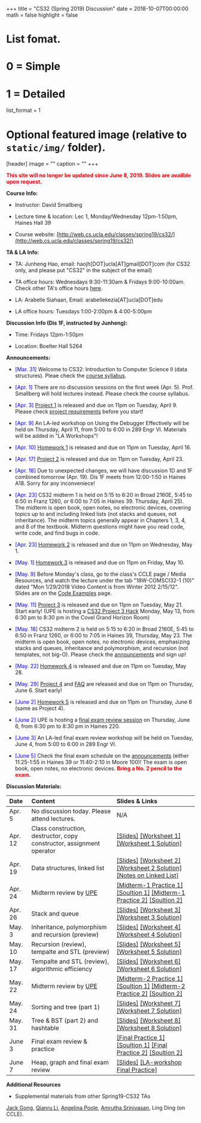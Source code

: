 +++
title = "CS32 (Spring 2019) Discussion"
date = 2018-10-07T00:00:00
math = false
highlight = false

# List fomat.
#   0 = Simple
#   1 = Detailed
list_format = 1

# Optional featured image (relative to `static/img/` folder).
[header]
image = ""
caption = ""
+++

<span style="color:red"> **This site will no longer be updated since June 8, 2019. Slides are availble upon request.** </span>

**Course Info:**

* Instructor: David Smallberg

* Lecture time & location: Lec 1, Monday/Wednesday 12pm-1:50pm, Haines Hall 39

* Course website: [http://web.cs.ucla.edu/classes/spring19/cs32/](http://web.cs.ucla.edu/classes/spring19/cs32/)

**TA & LA Info:**

* TA: Junheng Hao, email: haojh[DOT]ucla[AT]gmail[DOT]com (for CS32 only, and please put "CS32" in the subject of the email)

* TA office hours: Wednesdays 9:30-11:30am & Fridays 9:00-10:00am. Check other TA's office hours [here](http://web.cs.ucla.edu/classes/spring19/cs32/officehours.html).

* LA: Arabelle Siahaan, Email: arabellekezia[AT]ucla[DOT]edu

* LA office hours: Tuesdays 1:00-2:00pm & 4:00-5:00pm

**Discussion Info (Dis 1F, instructed by Junheng):**

* Time: Fridays 12pm-1:50pm

* Location: Boelter Hall 5264

**Announcements:**

* <span style="color:blue">\[Mar. 31\]</span> Welcome to CS32: Introduction to Computer Science II (data structures). Pleae check the [course syllabus](http://web.cs.ucla.edu/classes/spring19/cs32/syllabus.html).

* <span style="color:blue">\[Apr. 1\]</span> There are no discussion sessions on the first week (Apr. 5). Prof. Smallberg will hold lectures instead. Please check the course syllabus. 

* <span style="color:blue">\[Apr. 3\]</span> [Project 1](http://web.cs.ucla.edu/classes/spring19/cs32/Projects/1/spec.html) is released and due on 11pm on Tuesday, April 9. Please check [project requirements](http://web.cs.ucla.edu/classes/spring19/cs32/requirements.html) before you start!

* <span style="color:blue">\[Apr. 9\]</span> An LA-led workshop on Using the Debugger Effectively will be held on Thursday, April 11, from 5:00 to 6:00 in 289 Engr VI. Materials will be added in "LA Workshops"!

* <span style="color:blue">\[Apr. 10\]</span> [Homework 1](http://web.cs.ucla.edu/classes/spring19/cs32/Homeworks/1/spec.html) is released and due on 11pm on Tuesday, April 16. 

* <span style="color:blue">\[Apr. 17\]</span> [Project 2](http://web.cs.ucla.edu/classes/spring19/cs32/Projects/2/spec.html) is released and due on 11pm on Tuesday, April 23.

* <span style="color:blue">\[Apr. 18\]</span> Due to unexpected changes, we will have discussion 1D and 1F combined tomorrow (Apr. 19). Dis 1F meets from 12:00-1:50 in Haines A18. Sorry for any inconveniece!

* <span style="color:blue">\[Apr. 23\]</span>  CS32 midterm 1 is held on 5:15 to 6:20 in Broad 2160E, 5:45 to 6:50 in Franz 1260, or 6:00 to 7:05 in Haines 39. Thursday, April 25). The midterm is open book, open notes, no electronic devices, covering topics up to and including linked lists (not stacks and queues, not inheritance). The midterm topics generally appear in Chapters 1, 3, 4, and 8 of the textbook. Midterm questions might have you read code, write code, and find bugs in code.

* <span style="color:blue">\[Apr. 23\]</span> [Homework 2](http://web.cs.ucla.edu/classes/spring19/cs32/Homeworks/2/spec.html) is released and due on 11pm on Wednesday, May 1.

* <span style="color:blue">\[May. 1\]</span> [Homework 3](http://web.cs.ucla.edu/classes/spring19/cs32/Homeworks/3/spec.html) is released and due on 11pm on Friday, May 10.

* <span style="color:blue">\[May. 9\]</span> Before Monday's class, go to the class's CCLE page / Media Resources, and watch the lecture under the tab "18W-COMSCI32-1 (10)" dated "Mon 1/29/2018 Video Content is from Winter 2012 2/15/12". Slides are on the [Code Examples](http://web.cs.ucla.edu/classes/spring19/cs32/Codeexamples/index.html) page.

* <span style="color:blue">\[May. 11\]</span> [Project 3](http://web.cs.ucla.edu/classes/spring19/cs32/Projects/3/spec.html) is released and due on 11pm on Tuesday, May 21. Start early! (UPE is hosting a [CS32 Project 3 Hack](https://www.facebook.com/events/314588625900724/) Monday, May 13, from 6:30 pm to 8:30 pm in the Covel Grand Horizon Room)

* <span style="color:blue">\[May. 18\]</span> CS32 midterm 2 is held on 5:15 to 6:20 in Broad 2160E, 5:45 to 6:50 in Franz 1260, or 6:00 to 7:05 in Haines 39, Thursday, May 23. The midterm is open book, open notes, no electronic devices, emphasizing stacks and queues, inheritance and polymorphism, and recursion (not templates, not big-O). Please check the [announcements](http://web.cs.ucla.edu/classes/spring19/cs32/announcements.html) and sign up!

* <span style="color:blue">\[May. 22\]</span> [Homework 4](http://web.cs.ucla.edu/classes/spring19/cs32/Homeworks/4/spec.html) is released and due on 11pm on Tuesday, May 28.

* <span style="color:blue">\[May. 29\]</span> [Project 4](http://web.cs.ucla.edu/classes/spring19/cs32/Projects/4/spec.html) and [FAQ](http://web.cs.ucla.edu/classes/spring19/cs32/Projects/4/faq.html) are released and due on 11pm on Thursday, June 6. Start early!

* <span style="color:blue">\[June 2\]</span> [Homework 5](http://web.cs.ucla.edu/classes/spring19/cs32/Homeworks/5/spec.html) is released and due on 11pm on Thursday, June 6 (same as Project 4).

* <span style="color:blue">\[June 2\]</span> UPE is hosting a [final exam review session](https://www.facebook.com/events/572196233271932/) on Thursday, June 6, from 6:30 pm to 8:30 pm in Haines 220.

* <span style="color:blue">\[June 3\]</span> An LA-led final exam review workshop will be held on Tuesday, June 4, from 5:00 to 6:00 in 289 Engr VI.

* <span style="color:blue">\[June 5\]</span> Check the final exam schedule on the [announcements](http://web.cs.ucla.edu/classes/spring19/cs32/announcements.html) (either 11:25-1:55 in Haines 39 or 11:40-2:10 in Moore 100)!
The exam is open book, open notes, no electronic devices.  <span style="color:red"> **Bring a No. 2 pencil to the exam.** </span>

**Discussion Materials:**

|  Date  |                        Content                      |          Slides & Links            |
|:-------|:----------------------------------------------------|:-----------------------------------|
| Apr. 5 |   No discussion today. Please attend lectures.  |  N/A |
| Apr. 12|   Class construction, destructor, copy constructor, assignment operator  |  [\[Slides\]](https://www.haojunheng.com/files/cs32-s19/CS32S19_dis_week02.pdf) [\[Worksheet 1\]](https://www.haojunheng.com/files/cs32-s19/WS1.pdf) [\[Worksheet 1 Solution\]](https://www.haojunheng.com/files/cs32-s19/WS1-Sol.pdf) |
| Apr. 19|   Data structures, linked list | [\[Slides\]](https://www.haojunheng.com/files/cs32-s19/CS32S19_dis_week03.pdf) [\[Worksheet 2\]](https://www.haojunheng.com/files/cs32-s19/WS2.pdf) [\[Worksheet 2 Solution\]](https://www.haojunheng.com/files/cs32-s19/WS2-Sol.pdf) [\[Notes on Linked List\]](http://web.cs.ucla.edu/classes/spring19/cs32/Codeexamples/SupplementLinkedLists.pdf)|
| Apr. 24| Midterm review by [UPE](https://www.facebook.com/events/1292788257545646/) | [\[Midterm-1 Practice 1\]](http://web.cs.ucla.edu/classes/spring19/cs32/Sampleproblems/ChangMidterm1Practice.pdf) [\[Soultion 1\]](http://web.cs.ucla.edu/classes/spring19/cs32/Sampleproblems/ChangMidterm1PracticeSolution.pdf) [\[Midterm-1 Practice 2\]](http://web.cs.ucla.edu/classes/spring19/cs32/Sampleproblems/ChoiMidterm1Practice.pdf) [\[Soultion 2\]](http://web.cs.ucla.edu/classes/spring19/cs32/Sampleproblems/ChoiMidterm1PracticeSolution.pdf)|
| Apr. 26| Stack and queue | [\[Slides\]](https://www.haojunheng.com/files/cs32-s19/CS32S19_dis_week04.pdf) [\[Worksheet 3\]](https://www.haojunheng.com/files/cs32-s19/WS3.pdf) [\[Worksheet 3 Solution\]](https://www.haojunheng.com/files/cs32-s19/WS3-Sol.pdf) |
| May. 3 | Inheritance, polymorphism and recursion (preview) | [\[Slides\]](https://www.haojunheng.com/files/cs32-s19/CS32S19_dis_week05.pdf) [\[Worksheet 4\]](https://www.haojunheng.com/files/cs32-s19/WS4.pdf) [\[Worksheet 4 Solution\]](https://www.haojunheng.com/files/cs32-s19/WS4-Sol.pdf)|
| May. 10 | Recursion (review), tempalte and STL (preview) | [\[Slides\]](https://www.haojunheng.com/files/cs32-s19/CS32S19_dis_week06.pdf) [\[Worksheet 5\]](https://www.haojunheng.com/files/cs32-s19/WS5.pdf)  [\[Worksheet 5 Solution\]](https://www.haojunheng.com/files/cs32-s19/WS5-Sol.pdf) |
| May. 17 | Tempalte and STL (review), algorithmic efficiency | [\[Slides\]](https://www.haojunheng.com/files/cs32-s19/CS32S19_dis_week07.pdf) [\[Worksheet 6\]](https://www.haojunheng.com/files/cs32-s19/WS6.pdf) [\[Worksheet 6 Solution\]](https://www.haojunheng.com/files/cs32-s19/WS6-Sol.pdf) |
| May. 22 | Midterm review by [UPE](https://www.facebook.com/events/271644407056150/) | [\[Midterm-2 Practice 1\]](http://web.cs.ucla.edu/classes/spring19/cs32/Sampleproblems/ChangMidterm2Practice.pdf) [\[Soultion 1\]](http://web.cs.ucla.edu/classes/spring19/cs32/Sampleproblems/ChangMidterm2PracticeSolution.pdf) [\[Midterm-2 Practice 2\]](http://web.cs.ucla.edu/classes/spring19/cs32/Sampleproblems/ChoiMidterm2Practice.pdf) [\[Soultion 2\]](http://web.cs.ucla.edu/classes/spring19/cs32/Sampleproblems/ChoiMidterm2PracticeSolution.pdf) |
| May. 24 | Sorting and tree (part 1)| [\[Slides\]](https://www.haojunheng.com/files/cs32-s19/CS32S19_dis_week08.pdf) [\[Worksheet 7\]](https://www.haojunheng.com/files/cs32-s19/WS7.pdf) [\[Worksheet 7 Solution\]](https://www.haojunheng.com/files/cs32-s19/WS7-Sol.pdf) |
| May. 31 | Tree & BST (part 2) and hashtable | [\[Slides\]](https://www.haojunheng.com/files/cs32-s19/CS32S19_dis_week09.pdf) [\[Worksheet 8\]](https://www.haojunheng.com/files/cs32-s19/WS8.pdf) [\[Worksheet 8 Solution\]](https://www.haojunheng.com/files/cs32-s19/WS8-Sol.pdf)|
| June 3 | Final exam review & practice | [\[Final Practice 1\]](http://web.cs.ucla.edu/classes/spring19/cs32/Sampleproblems/ChangFinalPractice.pdf) [\[Soultion 1\]](http://web.cs.ucla.edu/classes/spring19/cs32/Sampleproblems/ChangFinalPracticeSolution.pdf) [\[Final Practice 2\]](http://web.cs.ucla.edu/classes/spring19/cs32/Sampleproblems/ChoiFinalPractice.pdf) [\[Soultion 2\]](http://web.cs.ucla.edu/classes/spring19/cs32/Sampleproblems/ChoiFinalPracticeSolution.pdf)|
| June 7 | Heap, graph and final exam review |  [\[Slides\]](https://www.haojunheng.com/files/cs32-s19/CS32S19_dis_week10.pdf)  [\[LA-workshop Final Practice\]](https://tinyurl.com/CS32-LAFinal)| 
 

**Additional Resources**

* Supplemental materials from other Spring19-CS32 TAs

[Jack Gong](https://drive.google.com/drive/folders/1go-0dpkObg4redjC-D6SbbqQgee_gU02), [Qianru Li](https://drive.google.com/drive/folders/1x_u9cWO7vhzQXs4oLAzwMjocDXUC11LB), [Angelina Poole](https://sites.google.com/g.ucla.edu/angelinapoole/cs-32-discussion-1j-spring-2019), [Amrutha Srinivasan](https://drive.google.com/open?id=11s9VK-NEQE7hMmDRzh-oBcipIralnEeb), Ling Ding (on CCLE).


